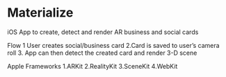 # Materialize
iOS App to create, detect and render AR business and social cards

Flow
1 User creates social/business card
2.Card is saved to user’s camera roll
3. App can then detect the created card and render 3-D scene

Apple Frameworks
1.ARKit
2.RealityKit
3.SceneKit
4.WebKit
